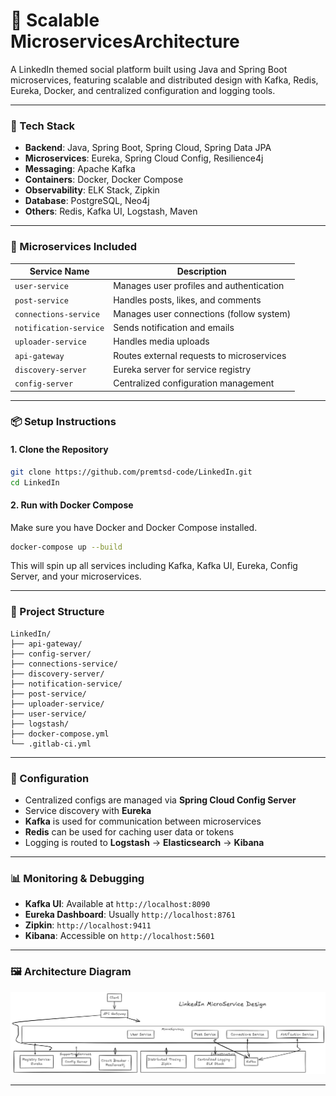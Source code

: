 # 📘 Scalable MicroservicesArchitecture

A LinkedIn themed social platform built using Java and Spring Boot microservices, featuring scalable and distributed design with Kafka, Redis, Eureka, Docker, and centralized configuration and logging tools.

---

### 🚀 Tech Stack

- **Backend**: Java, Spring Boot, Spring Cloud, Spring Data JPA
- **Microservices**: Eureka, Spring Cloud Config, Resilience4j
- **Messaging**: Apache Kafka
- **Containers**: Docker, Docker Compose
- **Observability**: ELK Stack, Zipkin
- **Database**: PostgreSQL, Neo4j
- **Others**: Redis, Kafka UI, Logstash, Maven

---

### 🧩 Microservices Included

| Service Name           | Description                              |
|------------------------|------------------------------------------|
| `user-service`         | Manages user profiles and authentication |
| `post-service`         | Handles posts, likes, and comments       |
| `connections-service`  | Manages user connections (follow system) |
| `notification-service` | Sends notification and emails            |
| `uploader-service`     | Handles media uploads                    |
| `api-gateway`          | Routes external requests to microservices |
| `discovery-server`     | Eureka server for service registry       |
| `config-server`        | Centralized configuration management     |

---

### 📦 Setup Instructions

#### 1. Clone the Repository

```bash
git clone https://github.com/premtsd-code/LinkedIn.git
cd LinkedIn
```

#### 2. Run with Docker Compose

Make sure you have Docker and Docker Compose installed.

```bash
docker-compose up --build
```

This will spin up all services including Kafka, Kafka UI, Eureka, Config Server, and your microservices.

---

### 📂 Project Structure

```
LinkedIn/
├── api-gateway/
├── config-server/
├── connections-service/
├── discovery-server/
├── notification-service/
├── post-service/
├── uploader-service/
├── user-service/
├── logstash/
├── docker-compose.yml
└── .gitlab-ci.yml
```

---

### 🔧 Configuration

- Centralized configs are managed via **Spring Cloud Config Server**
- Service discovery with **Eureka**
- **Kafka** is used for communication between microservices
- **Redis** can be used for caching user data or tokens
- Logging is routed to **Logstash** → **Elasticsearch** → **Kibana**

---

### 📊 Monitoring & Debugging

- **Kafka UI**: Available at `http://localhost:8090`
- **Eureka Dashboard**: Usually `http://localhost:8761`
- **Zipkin**: `http://localhost:9411`
- **Kibana**: Accessible on `http://localhost:5601` 

---

### 🖼 Architecture Diagram

![Architecture Diagram](./architecture-diagram.png)

---

